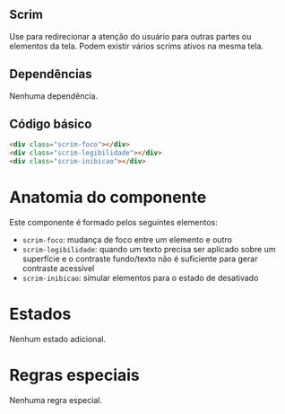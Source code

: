 ## Scrim

Use para redirecionar a atenção do usuário para outras partes ou elementos da tela.
Podem existir vários scrims ativos na mesma tela. 

## Dependências

Nenhuma dependência.

## Código básico

```html
<div class="scrim-foco"></div>
<div class="scrim-legibilidade"></div>
<div class="scrim-inibicao"></div>
```

# Anatomia do componente

Este componente é formado pelos seguintes elementos:

- `scrim-foco`: mudança de foco entre um elemento e outro
- `scrim-legibilidade`: quando um texto precisa ser aplicado sobre um superfície e o contraste fundo/texto não é suficiente para gerar contraste acessível
- `scrim-inibicao`: simular elementos para o estado de desativado

# Estados

Nenhum estado adicional.

# Regras especiais

Nenhuma regra especial.

